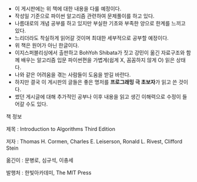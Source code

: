 - 이 게시판에는 위 책에 대한 내용을 다룰 예정이다. 
- 작성일 기준으로 파이썬 알고리즘 관련하여 문제풀이를 하고 있다. 
- 나름대로의 개념 공부를 하고 있지만 부실한 기초와 부족한 양으로 한계를 느끼고 있다.
- 느리더라도 착실하게 읽어갈 것이며 최대한 세부적으로 공부할 예정이다.
- 위 책은 원어가 아닌 한글이다.
- 이지스퍼블리싱에서 출판하고 BohYoh Shibata가 짓고 강민이 옮긴 자료구조와 함께 배우는 알고리즘 입문 파이썬편을 가볍게(쉽게 X, 꼼꼼하지 않게 O) 읽은 상태다.  
- 나와 같은 어려움을 겪는 사람들이 도움을 받길 바란다.
- 하지만 결국 이 게시판의 글들은 좋은 명저를 **프로그래밍 극 초보자**가 읽고 쓴 것이다.
- 썼던 게시글에 대해 추가적인 공부나 이후 내용을 읽고 생긴 이해력으로 수정이 들어갈 수도 있다.



책 정보

제목 : Introduction to Algorithms Third Edition

저자 : Thomas H. Cormen, Charles E. Leiserson, Ronald L. Rivest, Clifford Stein

옮긴이 : 문병로, 심규석, 이충세

발행처 : 한빛아카데미, The MIT Press